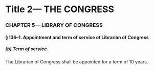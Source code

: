 
# Title 2— THE CONGRESS
### CHAPTER 5— LIBRARY OF CONGRESS
#### § 136–1. Appointment and term of service of Librarian of Congress
##### (b) Term of service

The Librarian of Congress shall be appointed for a term of 10 years.
